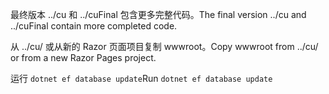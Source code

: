 <span data-ttu-id="b17f6-101">最终版本 ../cu 和 ../cuFinal 包含更多完整代码。</span><span class="sxs-lookup"><span data-stu-id="b17f6-101">The final version ../cu and ../cuFinal contain more completed code.</span></span>

<span data-ttu-id="b17f6-102">从 ../cu/ 或从新的 Razor 页面项目复制 wwwroot。</span><span class="sxs-lookup"><span data-stu-id="b17f6-102">Copy wwwroot from ../cu/ or from a new Razor Pages project.</span></span>

<span data-ttu-id="b17f6-103">运行 `dotnet ef database update`</span><span class="sxs-lookup"><span data-stu-id="b17f6-103">Run `dotnet ef database update`</span></span>
